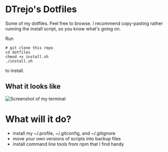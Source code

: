 # DTrejo's Dotfiles

Some of my dotfiles. Feel free to browse. I recommend copy-pasting rather
running the install script, so you know what's going on.

Run

    # git clone this repo
    cd dotfiles
    chmod +x install.sh
    ./install.sh

to install.

## What it looks like

![Screenshot of my terminal](https://user-images.githubusercontent.com/56119/27526564-aa5e7c32-59fb-11e7-865b-46ee64874a62.png)

# What will it do?
- install my ~/.profile, ~/.gitconfig, and ~/.gitignore
- move your own versions of scripts into backup files
- install command line tools from npm that I find handy
